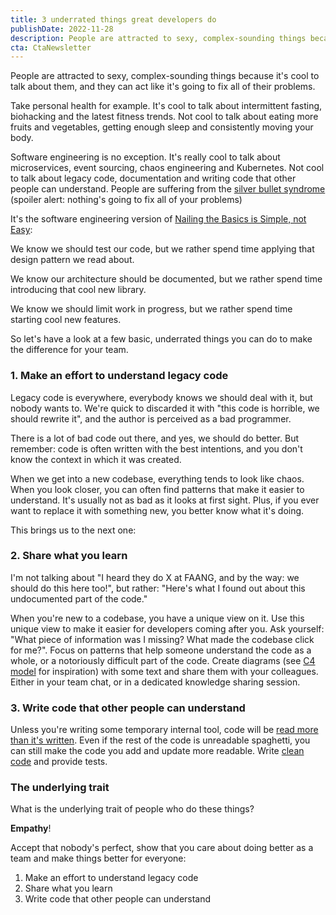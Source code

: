 ```yaml
---
title: 3 underrated things great developers do
publishDate: 2022-11-28
description: People are attracted to sexy, complex-sounding things because it's cool to talk about them, and they can act like it's going to fix all of their problems....
cta: CtaNewsletter
---
```


People are attracted to sexy, complex-sounding things because it's cool to talk about them, and they can act like it's going to fix all of their problems.

Take personal health for example. It's cool to talk about intermittent fasting, biohacking and the latest fitness trends. Not cool to talk about eating more fruits and vegetables, getting enough sleep and consistently moving your body.

Software engineering is no exception. It's really cool to talk about microservices, event sourcing, chaos engineering and Kubernetes. Not cool to talk about legacy code, documentation and writing code that other people can understand. People are suffering from the [silver bullet syndrome](https://www.youtube.com/watch?v=3wyd6J3yjcs) (spoiler alert: nothing's going to fix all of your problems)

It's the software engineering version of [Nailing the Basics is Simple, not Easy](https://thegrowtheq.com/nailing-the-basics-is-simple-not-easy-the-growth-equation-manifesto/):

We know we should test our code, but we rather spend time applying that design pattern we read about.

We know our architecture should be documented, but we rather spend time introducing that cool new library.

We know we should limit work in progress, but we rather spend time starting cool new features.

So let's have a look at a few basic, underrated things you can do to make the difference for your team.

### 1. Make an effort to understand legacy code

Legacy code is everywhere, everybody knows we should deal with it, but nobody wants to. We're quick to discarded it with "this code is horrible, we should rewrite it", and the author is perceived as a bad programmer.

There is a lot of bad code out there, and yes, we should do better. But remember: code is often written with the best intentions, and you don't know the context in which it was created.

When we get into a new codebase, everything tends to look like chaos. When you look closer, you can often find patterns that make it easier to understand. It's usually not as bad as it looks at first sight. Plus, if you ever want to replace it with something new, you better know what it's doing.

This brings us to the next one:

### 2. Share what you learn

I'm not talking about "I heard they do X at FAANG, and by the way: we should do this here too!", but rather: "Here's what I found out about this undocumented part of the code."

When you're new to a codebase, you have a unique view on it. Use this unique view to make it easier for developers coming after you. Ask yourself: "What piece of information was I missing? What made the codebase click for me?". Focus on patterns that help someone understand the code as a whole, or a notoriously difficult part of the code. Create diagrams (see [C4 model](https://en.wikipedia.org/wiki/C4_model) for inspiration) with some text and share them with your colleagues. Either in your team chat, or in a dedicated knowledge sharing session.

### 3. Write code that other people can understand

Unless you're writing some temporary internal tool, code will be [read more than it's written](https://skeptics.stackexchange.com/questions/48560/is-code-read-more-often-than-its-written). Even if the rest of the code is unreadable spaghetti, you can still make the code you add and update more readable. Write [clean code](/blog/4-tips-to-understand-your-code-4-months-from-now/) and provide tests.


### The underlying trait

What is the underlying trait of people who do these things?

**Empathy**!

Accept that nobody's perfect, show that you care about doing better as a team and make things better for everyone:
1. Make an effort to understand legacy code
2. Share what you learn
3. Write code that other people can understand
